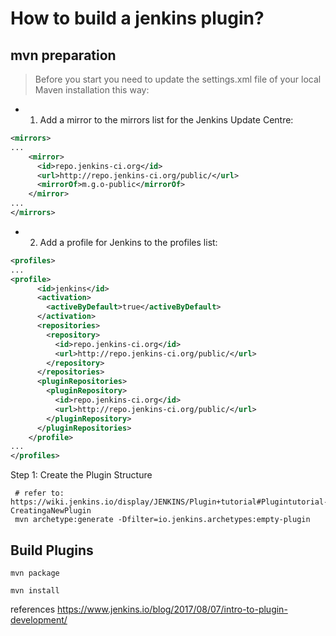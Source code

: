 # How to build a jenkins plugin?

## mvn preparation
> Before you start you need to update the settings.xml file of your local Maven installation this way:

- 1) Add a mirror to the mirrors list for the Jenkins Update Centre:
```xml
<mirrors>
...
    <mirror>
      <id>repo.jenkins-ci.org</id>
      <url>http://repo.jenkins-ci.org/public/</url>
      <mirrorOf>m.g.o-public</mirrorOf>
    </mirror>
...
</mirrors>
```

- 2) Add a profile for Jenkins to the profiles list:
```xml
<profiles>
...
<profile>
      <id>jenkins</id>
      <activation>
        <activeByDefault>true</activeByDefault>
      </activation>
      <repositories>
        <repository>
          <id>repo.jenkins-ci.org</id>
          <url>http://repo.jenkins-ci.org/public/</url>
        </repository>
      </repositories>
      <pluginRepositories>
        <pluginRepository>
          <id>repo.jenkins-ci.org</id>
          <url>http://repo.jenkins-ci.org/public/</url>
        </pluginRepository>
      </pluginRepositories>
    </profile>
...
</profiles>
```

Step 1: Create the Plugin Structure
```shell
 # refer to: https://wiki.jenkins.io/display/JENKINS/Plugin+tutorial#Plugintutorial-CreatingaNewPlugin
 mvn archetype:generate -Dfilter=io.jenkins.archetypes:empty-plugin
```



## Build Plugins

`mvn package`

`mvn install` 

references
https://www.jenkins.io/blog/2017/08/07/intro-to-plugin-development/